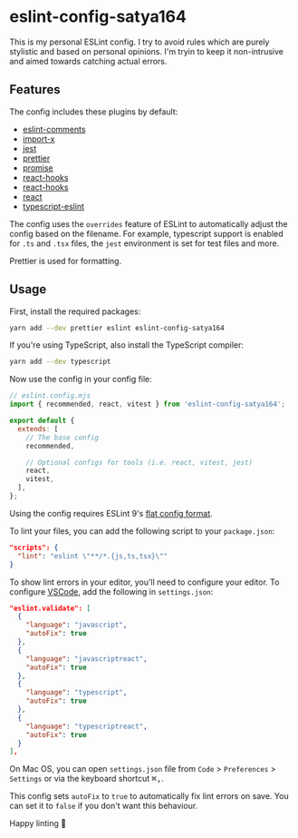 # eslint-config-satya164

This is my personal ESLint config. I try to avoid rules which are purely stylistic and based on personal opinions. I'm tryin to keep it non-intrusive and aimed towards catching actual errors.

## Features

The config includes these plugins by default:

- [eslint-comments](https://eslint-community.github.io/eslint-plugin-eslint-comments/)
- [import-x](https://github.com/un-ts/eslint-plugin-import-x)
- [jest](https://github.com/jest-community/eslint-plugin-jest)
- [prettier](https://github.com/prettier/eslint-plugin-prettier)
- [promise](https://github.com/eslint-community/eslint-plugin-promise)
- [react-hooks](https://github.com/facebook/react/tree/main/packages/eslint-plugin-react-hooks)
- [react-hooks](https://reactjs.org/docs/hooks-rules.html)
- [react](https://github.com/Rel1cx/eslint-react)
- [typescript-eslint](https://github.com/typescript-eslint/typescript-eslint)

The config uses the `overrides` feature of ESLint to automatically adjust the config based on the filename. For example, typescript support is enabled for `.ts` and `.tsx` files, the `jest` environment is set for test files and more.

Prettier is used for formatting.

## Usage

First, install the required packages:

```sh
yarn add --dev prettier eslint eslint-config-satya164
```

If you're using TypeScript, also install the TypeScript compiler:

```sh
yarn add --dev typescript
```

Now use the config in your config file:

```js
// eslint.config.mjs
import { recommended, react, vitest } from 'eslint-config-satya164';

export default {
  extends: [
    // The base config
    recommended,

    // Optional configs for tools (i.e. react, vitest, jest)
    react,
    vitest,
  ],
};
```

Using the config requires ESLint 9's [flat config format](https://eslint.org/docs/latest/use/configure/configuration-file).

To lint your files, you can add the following script to your `package.json`:

```json
"scripts": {
  "lint": "eslint \"**/*.{js,ts,tsx}\""
}
```

To show lint errors in your editor, you'll need to configure your editor. To configure [VSCode](https://code.visualstudio.com), add the following in `settings.json`:

```json
"eslint.validate": [
  {
    "language": "javascript",
    "autoFix": true
  },
  {
    "language": "javascriptreact",
    "autoFix": true
  },
  {
    "language": "typescript",
    "autoFix": true
  },
  {
    "language": "typescriptreact",
    "autoFix": true
  }
],
```

On Mac OS, you can open `settings.json` file from `Code` > `Preferences` > `Settings` or via the keyboard shortcut <kbd>⌘,</kbd>.

This config sets `autoFix` to `true` to automatically fix lint errors on save. You can set it to `false` if you don't want this behaviour.

Happy linting 🎉
